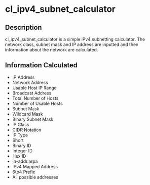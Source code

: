 # cl_ipv4_subnet_calculator
## Description
cl_ipv4_subnet_calculator is a simple IPv4 subnetting calculator. The network class, subnet mask and IP address are inputted and then information about the network are calculated.

## Information Calculated
- IP Address
- Network Address
- Usable Host IP Range
- Broadcast Address
- Total Number of Hosts
- Number of Usable Hosts
- Subnet Mask
- Wildcard Mask
- Binary Subnet Mask
- IP Class
- CIDR Notation
- IP Type
- Short
- Binary ID
- Integer ID
- Hex ID
- in-addr.arpa
- IPv4 Mapped Address
- 6to4 Prefix
- All possible addresses
